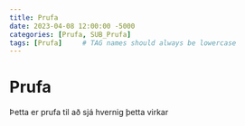 ```yaml
---
title: Prufa
date: 2023-04-08 12:00:00 -5000
categories: [Prufa, SUB_Prufa]
tags: [Prufa]     # TAG names should always be lowercase
---
```


# Prufa 


Þetta er prufa til að sjá hvernig þetta virkar
